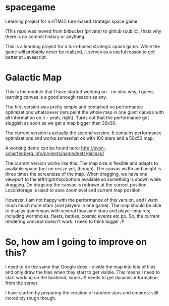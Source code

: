 spacegame
=========

Learning project for a HTML5 turn-based strategic space game

(This repo was moved from bitbucket (private) to github (public), thats why there is no commit history or anything.

This is a learning project for a turn-based strategic space game. While the game will probably never be realized, it serves as a useful reason to get better at Javascript.

Galactic Map
============

This is the module that I have started working on - no idea why, I guess learning canvas is a good enough reason as any.

The first version was pretty simple and contained no performance optimizations whatsoever (lets paint the whole map in one giant canvas with all information on it - yeah, right). Turns out that the performance got sluggish as soon as we get a map bigger than 30x30.

The current version is actually the second version. It contains performance optimizations and works somewhat ok with 100 stars and a 50x50 map.

A working demo can be found here:
http://sven-scharfenberg.info/projects/game/tests/galmap/

The current version works like this:
The map size is flexible and adapts to available space (not on resize yet, though). The canvas width and height is three times the screensize of the map. When dragging, we have one viewport to the left/right/top/bottom available so something is shown while dragging. On dragstop the canvas is redrawn at the correct position. Localstorage is used to save zoomlevel and current map position.

However, I am not happy with the performance of this version, and I want much much more stars (and players in one game). The map should be able to display gamemaps with several thousand stars and player empires; including wormholes, fleets, battles, cosmic events etc pp. So, the current rendering concept doesn't work. I need to think bigger ;P

So, how am I going to improve on this?
======================================

I need to do the same that Google does - divide the map into lots of tiles and only draw the tiles when they start to get visible.
This means I need to start working on the backend, since JS needs to get dynamic information from the server.

I have started by preparing the creation of random stars and empires; still incredibly rough though.

